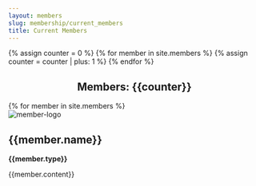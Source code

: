 ```yaml
---
layout: members
slug: membership/current_members
title: Current Members
---
```



{% assign counter = 0 %}
{% for member in site.members %}
{% assign counter = counter | plus: 1 %}
{% endfor %}
<h2 style="text-align: center;">Members: {{counter}} </h2>
<div class="row justify-content-between">
    {% for member in site.members %}
    <div class="col-6" style="padding:0px;">
        <div class="background-card p-2" style="height: 100%;">
        <div class="row" style="height: 100%;  margin: 0">
            <div class="col-4" style="padding-left: 0; margin: auto auto">
                <img class="member-logo" src="{{member.logo}}" alt="member-logo">
            </div>
            <div class="col-8" style="margin-top: 20px;">
                <h2>{{member.name}}</h2>
                <p style="font-weight: bold;">{{member.type}}</p>
                <p>{{member.content}}</p>
            </div>
            </div>
        </div>
    </div>
    {% endfor %}
</div>
